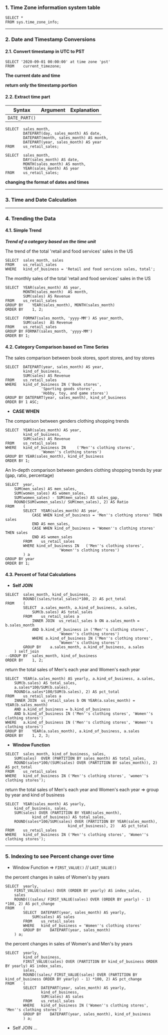 ### 1. Time Zone information system table

```
SELECT *
FROM sys.time_zone_info;
```
------------------------------------------------------------
### 2. Date and Timestamp Conversions

#### 2.1. Convert timestamp in UTC to PST
```
SELECT '2020-09-01 00:00:00' at time zone 'pst'
FROM	current_timezone;
```
__The current date and time__

__return only the timestamp portion__

#### 2.2. Extract time part
__Syntax__ | __Argument__ | __Explanation__
---------------| ------------ | ---------------
`DATE_PART()`  | 
```
SELECT	sales_month,
		DATEPART(day, sales_month) AS date,
		DATEPART(month, sales_month) AS month,
		DATEPART(year, sales_month) AS year
FROM	us_retail_sales;
```
```
SELECT	sales_month,
		DAY(sales_month) AS date,
		MONTH(sales_month) AS month,
		YEAR(sales_month) AS year
FROM	us_retail_sales;
```
__changing the format of dates and times__


------------------------------------------------------------
### 3. Time and Date Calculation


------------------------------------------------------------
### 4. Trending the Data

#### 4.1. Simple Trend
___Trend of a category based on the time unit___

The trend of the total 'retail and food services' sales in the US
```
SELECT	sales_month, sales
FROM	us_retail_sales
WHERE	kind_of_business = 'Retail and food services sales, total';
```

The monthly sales of the total 'retail and food services' sales in the US
```
SELECT	YEAR(sales_month) AS year,
		MONTH(sales_month)	AS month,
		SUM(sales) AS Revenue
FROM	us_retail_sales
GROUP BY	YEAR(sales_month), MONTH(sales_month)
ORDER BY	1, 2;
```

```
SELECT	FORMAT(sales_month, 'yyyy-MM') AS year_month,
		SUM(sales)	AS Revenue
FROM	us_retail_sales
GROUP BY FORMAT(sales_month, 'yyyy-MM')
ORDER BY 1;
```

#### 4.2. Category Comparison based on Time Series

The sales comparison between book stores, sport stores, and toy stores
```
SELECT	DATEPART(year, sales_month) AS year,
		kind_of_business,
		SUM(sales) AS Revenue
FROM	us_retail_sales
WHERE	kind_of_business IN	('Book stores',
				'Sporting goods stores',
				'Hobby, toy, and game stores')
GROUP BY DATEPART(year, sales_month), kind_of_business
ORDER BY 1 ASC;
```

* __CASE WHEN__

The comparison between genders clothing shopping trends
```
SELECT	YEAR(sales_month) AS year,
		kind_of_business,
		SUM(sales) AS Revenue
FROM	us_retail_sales
WHERE 	kind_of_business IN 	('Men''s clothing stores',
				'Women''s clothing stores')
GROUP BY YEAR(sales_month), kind_of_business
ORDER BY 1;
```

An In-depth comparison between genders clothing shopping trends by year (gap, ratio, percentage)
```
SELECT	year,
	SUM(men_sales) AS men_sales,
	SUM(women_sales) AS women_sales,
	SUM(women_sales) - SUM(men_sales) AS sales_gap,
	ROUND(SUM(women_sales)/ SUM(men_sales), 2) AS Ratio
FROM	(
		SELECT	YEAR(sales_month) AS year,
			CASE WHEN kind_of_business = 'Men''s clothing stores' THEN sales
			END AS men_sales,
			CASE WHEN kind_of_business = 'Women''s clothing stores' THEN sales
			END AS women_sales
		FROM	us_retail_sales
		WHERE kind_of_business IN	('Men''s clothing stores',
						'Women''s clothing stores')
		) a
GROUP BY year
ORDER BY 1;			
```

#### 4.3. Percent of Total Calculations
* __Self JOIN__
```
SELECT	sales_month, kind_of_business,
		ROUND((sales/total_sales)*100, 2) AS pct_total
FROM	(
		SELECT	a.sales_month, a.kind_of_business, a.sales,
			SUM(b.sales) AS total_sales
		FROM	us_retail_sales a
			INNER JOIN	us_retail_sales b ON a.sales_month = b.sales_month
			AND b.kind_of_business in ('Men''s clothing stores',
						'Women''s clothing stores')
			WHERE a.kind_of_business IN ('Men''s clothing stores',
						'Women''s clothing stores')
		GROUP BY	a.sales_month, a.kind_of_business, a.sales
	) self_join
--GROUP BY	sales_month, kind_of_business
ORDER BY	1, 2;
```
return the total sales of Men's each year and Women's each year
```
SELECT	YEAR(a.sales_month) AS yearly, a.kind_of_business, a.sales,
	SUM(b.sales) AS total_sales,
	a.sales*100/SUM(b.sales),
	ROUND(a.sales*100/SUM(b.sales), 2) AS pct_total
FROM	us_retail_sales a
	INNER JOIN	us_retail_sales b ON YEAR(a.sales_month) = YEAR(b.sales_month)
	AND a.kind_of_business = b.kind_of_business
	AND	b.kind_of_business IN ('Men''s clothing stores', 'Women''s clothing stores')
WHERE	a.kind_of_business IN ('Men''s clothing stores', 'Women''s clothing stores')
GROUP BY	YEAR(a.sales_month), a.kind_of_business, a.sales
ORDER BY	1, 2, 3;
```
* __Window Function__
```
SELECT	sales_month, kind_of_business, sales,
	SUM(sales)	OVER (PARTITION BY sales_month) AS total_sales,
	ROUND(sales*100/(SUM(sales)	OVER (PARTITION BY sales_month)), 2) AS pct_total
FROM	us_retail_sales
WHERE	kind_of_business IN ('Men''s clothing stores', 'women''s clothing stores');
```
return the total sales of Men's each year and Women's each year => group by year and kind of business
```
SELECT	YEAR(sales_month) AS yearly,
	kind_of_business, sales,
	SUM(sales) OVER (PARTITION BY YEAR(sales_month),
			kind_of_business) AS total_sales,
	ROUND(sales*100/SUM(sales) OVER (PARTITION BY YEAR(sales_month),
							kind_of_business), 2)	AS pct_total
FROM	us_retail_sales
WHERE	kind_of_business IN ('Men''s clothing stores', 'Women''s clothing stores');
```
------------------------------------------------------------
### 5. Indexing to see Percent change over time

* Window Function => `FIRST_VALUE()` // `LAST_VALUE()`

the percent changes in sales of Women's by years
```
SELECT	yearly,
	FIRST_VALUE(sales) OVER (ORDER BY yearly) AS index_sales,
	sales
	ROUND(((sales/ FIRST_VALUE(sales) OVER (ORDER BY yearly) - 1) *100, 2) AS pct_change
FROM	(
		SELECT	DATEPART(year, sales_month) AS yearly,
			SUM(sales) AS sales
		FROM	us_retail_sales
		WHERE	kind_of_business = 'Women''s clothing stores'
		GROUP BY	DATEPART(year, sales_month)
	) a;
```
the percent changes in sales of Women's and Men's by years
```
SELECT	yearly,
		kind_of_business,
		FIRST_VALUE(sales) OVER (PARTITION BY kind_of_business ORDER BY yearly) AS index_sales,
		sales,
		ROUND((sales/ FIRST_VALUE(sales) OVER (PARTITION BY kind_of_business ORDER BY yearly) - 1) *100, 2) AS pct_change
FROM	(
		SELECT	DATEPART(year, sales_month) AS yearly,
				kind_of_business,
				SUM(sales) AS sales
		FROM	us_retail_sales
		WHERE	kind_of_business IN ('Women''s clothing stores', 'Men''s clothing stores')
		GROUP BY	DATEPART(year, sales_month), kind_of_business
		) a;
```

* Self JOIN ...


